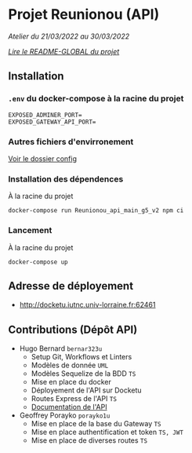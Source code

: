 # Projet Reunionou (API)

*Atelier du 21/03/2022 au 30/03/2022*

*[Lire le README-GLOBAL du projet](./README-GLOBAL.md)*

## Installation

### `.env` du docker-compose à la racine du projet

```env
EXPOSED_ADMINER_PORT=
EXPOSED_GATEWAY_API_PORT=
```

### Autres fichiers d'envirronement

[Voir le dossier config](./config/README.md)

### Installation des dépendences

À la racine du projet

`docker-compose run Reunionou_api_main_g5_v2 npm ci`

### Lancement

À la racine du projet

`docker-compose up`

## Adresse de déployement

- http://docketu.iutnc.univ-lorraine.fr:62461

## Contributions (Dépôt API)

- Hugo Bernard `bernar323u`
  - Setup Git, Workflows et Linters
  - Modèles de donnée `UML`
  - Modèles Sequelize de la BDD `TS`
  - Mise en place du docker
  - Déployement de l'API sur Docketu
  - Routes Express de l'API `TS`
  - [Documentation de l'API](https://github.com/Tenebrosful/Reunionou-Api/wiki/Api-Endpoint)
- Geoffrey Porayko `porayko1u`
  - Mise en place de la base du Gateway `TS`
  - Mise en place authentification et token `TS, JWT` 
  - Mise en place de diverses routes `TS`
